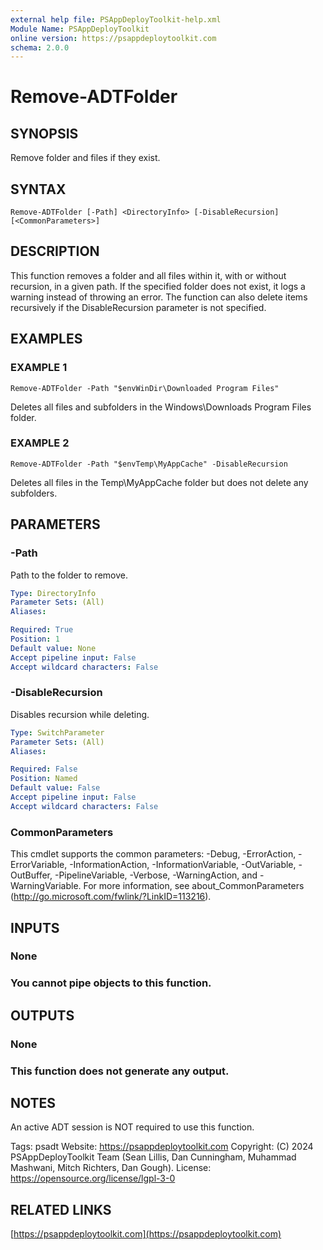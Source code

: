 ```yaml
---
external help file: PSAppDeployToolkit-help.xml
Module Name: PSAppDeployToolkit
online version: https://psappdeploytoolkit.com
schema: 2.0.0
---
```


# Remove-ADTFolder

## SYNOPSIS
Remove folder and files if they exist.

## SYNTAX

```
Remove-ADTFolder [-Path] <DirectoryInfo> [-DisableRecursion] [<CommonParameters>]
```

## DESCRIPTION
This function removes a folder and all files within it, with or without recursion, in a given path.
If the specified folder does not exist, it logs a warning instead of throwing an error.
The function can also delete items recursively if the DisableRecursion parameter is not specified.

## EXAMPLES

### EXAMPLE 1
```
Remove-ADTFolder -Path "$envWinDir\Downloaded Program Files"
```

Deletes all files and subfolders in the Windows\Downloads Program Files folder.

### EXAMPLE 2
```
Remove-ADTFolder -Path "$envTemp\MyAppCache" -DisableRecursion
```

Deletes all files in the Temp\MyAppCache folder but does not delete any subfolders.

## PARAMETERS

### -Path
Path to the folder to remove.

```yaml
Type: DirectoryInfo
Parameter Sets: (All)
Aliases:

Required: True
Position: 1
Default value: None
Accept pipeline input: False
Accept wildcard characters: False
```

### -DisableRecursion
Disables recursion while deleting.

```yaml
Type: SwitchParameter
Parameter Sets: (All)
Aliases:

Required: False
Position: Named
Default value: False
Accept pipeline input: False
Accept wildcard characters: False
```

### CommonParameters
This cmdlet supports the common parameters: -Debug, -ErrorAction, -ErrorVariable, -InformationAction, -InformationVariable, -OutVariable, -OutBuffer, -PipelineVariable, -Verbose, -WarningAction, and -WarningVariable.
For more information, see about_CommonParameters (http://go.microsoft.com/fwlink/?LinkID=113216).

## INPUTS

### None
### You cannot pipe objects to this function.
## OUTPUTS

### None
### This function does not generate any output.
## NOTES
An active ADT session is NOT required to use this function.

Tags: psadt
Website: https://psappdeploytoolkit.com
Copyright: (C) 2024 PSAppDeployToolkit Team (Sean Lillis, Dan Cunningham, Muhammad Mashwani, Mitch Richters, Dan Gough).
License: https://opensource.org/license/lgpl-3-0

## RELATED LINKS

[https://psappdeploytoolkit.com](https://psappdeploytoolkit.com)
